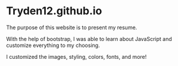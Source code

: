# Tryden12.github.io

The purpose of this website is to present my resume. 

With the help of bootstrap, I was able to learn about
JavaScript and customize everything to my choosing. 

I customized the images, styling, colors, fonts, and more!

